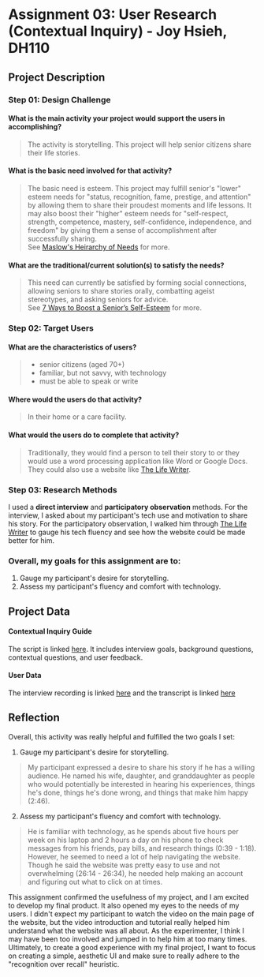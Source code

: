 # Assignment 03: User Research (Contextual Inquiry) - Joy Hsieh, DH110
## Project Description

### Step 01: Design Challenge
#### What is the main activity your project would support the users in accomplishing?
> The activity is storytelling. This project will help senior citizens share their life stories.
#### What is the basic need involved for that activity?
> The basic need is esteem. This project may fulfill senior's "lower" esteem needs for "status, recognition, fame, prestige, and attention" by allowing them to share their proudest moments and life lessons. It may also boost their "higher" esteem needs for "self-respect, strength, competence, mastery, self-confidence, independence, and freedom" by giving them a sense of accomplishment after successfully sharing.
> <br> See [Maslow's Heirarchy of Needs](https://en.wikipedia.org/wiki/Maslow's_hierarchy_of_needs) for more.
#### What are the traditional/current solution(s) to satisfy the needs?
> This need can currently be satisfied by forming social connections, allowing seniors to share stories orally, combatting ageist stereotypes, and asking seniors for advice.
> <br> See [7 Ways to Boost a Senior’s Self-Esteem](https://www.aegisliving.com/resource-center/7-ways-to-boost-a-seniors-self-esteem/) for more.

### Step 02: Target Users
#### What are the characteristics of users?
> * senior citizens (aged 70+)
> * familiar, but not savvy, with technology
> * must be able to speak or write
#### Where would the users do that activity?
> In their home or a care facility.
#### What would the users do to complete that activity?
> Traditionally, they would find a person to tell their story to or they would use a word processing application like Word or Google Docs. They could also use a website like [The Life Writer](https://www.thelifewriter.com).

### Step 03: Research Methods
I used a **direct interview** and **participatory observation** methods. For the interview, I asked about my participant's tech use and motivation to share his story. For the participatory observation, I walked him through [The Life Writer](https://www.thelifewriter.com) to gauge his tech fluency and see how the website could be made better for him.

### Overall, my goals for this assignment are to:
1. Gauge my participant's desire for storytelling.
2. Assess my participant's fluency and comfort with technology.


## Project Data
#### Contextual Inquiry Guide
The script is linked [here](https://docs.google.com/document/d/1QdhlYIsn55jqGR6zS4x9xxXQLXv7MTratVSfmmskQRE/edit#). It includes interview goals, background questions, contextual questions, and user feedback.
#### User Data
The interview recording is linked [here](https://youtu.be/SsCDsuVFheI) and the transcript is linked [here](https://otter.ai/u/KK5FpNIheFVyZfXBlFruD-TWWZg) 

## Reflection
Overall, this activity was really helpful and fulfilled the two goals I set: 
1. Gauge my participant's desire for storytelling.
> My participant expressed a desire to share his story if he has a willing audience. He named his wife, daughter, and granddaughter as people who would potentially be interested in hearing his experiences, things he's done, things he's done wrong, and things that make him happy (2:46).
2. Assess my participant's fluency and comfort with technology.
> He is familiar with technology, as he spends about five hours per week on his laptop and 2 hours a day on his phone to check messages from his friends, pay bills, and research things (0:39 - 1:18). However, he seemed to need a lot of help navigating the website. Though he said the website was pretty easy to use and not overwhelming (26:14 - 26:34), he needed help making an account and figuring out what to click on at times.

This assignment confirmed the usefulness of my project, and I am excited to develop my final product. It also opened my eyes to the needs of my users. I didn't expect my participant to watch the video on the main page of the website, but the video introduction and tutorial really helped him understand what the website was all about. As the experimenter, I think I may have been too involved and jumped in to help him at too many times. Ultimately, to create a good experience with my final project, I want to focus on creating a simple, aesthetic UI and make sure to really adhere to the "recognition over recall" heuristic. 
